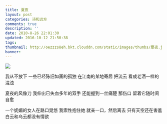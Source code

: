 ```yaml
---
title: 夏夜
layout: post
categories: 诗和远方
comments: true
description: ''
date: 2010-8-26 22:01:30
updated: 2016-10-12 21:50:38
tags:
thumbnail: http://oezzzs8eh.bkt.clouddn.com/static/images/thumbs/夏夜.jpg?imageView2/1/w/345/h/163
banner:
---
```


![](http://oezzzs8eh.bkt.clouddn.com/static/images/thumbs/夏夜.jpg)

我从不放下
一些已经陈旧如画的孤独
在江南的某地寄居
把流云
看成老酒一样的混浊

夏夜的风像刀
我伸出已失血多年的双手
还能握到一丝痛楚
那伤口
留着它随时间自愈

一个妩媚的女人在路口晃悠
我索性抱住她
就亲一口，然后离去
只有天空还在害羞
白云和乌云都没有情欲